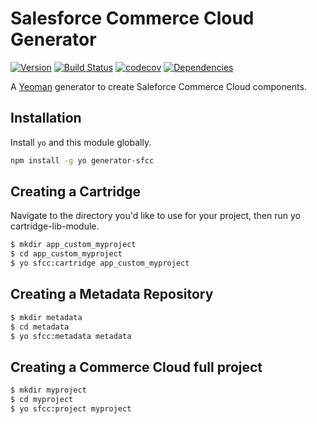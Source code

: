 # Salesforce Commerce Cloud Generator

[![Version](https://img.shields.io/npm/v/generator-sfcc.svg)](https://npmjs.org/package/generator-sfcc)
[![Build Status](https://img.shields.io/travis/swisscat/generator-sfcc/master.svg)](https://travis-ci.com/sfcc/generator-sfcc)
[![codecov](https://codecov.io/gh/swisscat/generator-sfcc/branch/master/graph/badge.svg)](https://codecov.io/gh/swisscat/generator-sfcc)
[![Dependencies](https://david-dm.org/swisscat/generator-sfcc.svg)](https://david-dm.org/swisscat/generator-sfcc)

A [Yeoman](https://yeoman.io) generator to create Saleforce Commerce Cloud components.

## Installation

Install `yo` and this module globally.

```bash
npm install -g yo generator-sfcc
```

## Creating a Cartridge

Navigate to the directory you'd like to use for your project, then run yo cartridge-lib-module.

```bash
$ mkdir app_custom_myproject
$ cd app_custom_myproject
$ yo sfcc:cartridge app_custom_myproject
```

## Creating a Metadata Repository

```bash
$ mkdir metadata
$ cd metadata
$ yo sfcc:metadata metadata
```

## Creating a Commerce Cloud full project

```bash
$ mkdir myproject
$ cd myproject
$ yo sfcc:project myproject
```
